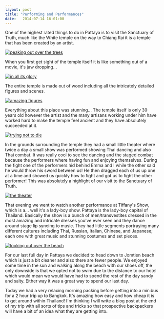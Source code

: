 ```yaml
---
layout: post
title: "Performing and Performances"
date:   2014-07-14 16:01:00
---
```


One of the highest rated things to do in Pattaya is to visit the Sanctuary of Truth, much like the White temple on the way to Chiang Rai it is a temple that has been created by an artist.

[![peaking out over the trees](http://i.imgur.com/Jf8oM4Nl.jpg)](http://i.imgur.com/Jf8oM4N.jpg)

When you first get sight of the temple itself it is like something out of a movie, it's jaw dropping...

[![in all its glory](http://i.imgur.com/My7j8Jsl.jpg)](http://i.imgur.com/My7j8Js.jpg)

The entire temple is made out of wood including all the intricately detailed figures and scenes.

[![amazing figures](http://i.imgur.com/F3t1oHxl.jpg)](http://i.imgur.com/F3t1oHx.jpg)

Everything about this place was stunning... The temple itself is only 30 years old however the artist and the many artisans working under him have worked hard to make the temple feel ancient and they have absolutely succeeded at it.

[![trying not to die](http://i.imgur.com/nZsDf3Ll.jpg)](http://i.imgur.com/nZsDf3L.jpg)

In the grounds surrounding the temple they had a small little theater where twice a day a small show was performed showing Thai dancing and also Thai combat. It was really cool to see the dancing and the staged combat because the performers where having fun and enjoying themselves. During the fight one of the performers hid behind Emma and I while the other said he would throw his sword between us! He then dragged each of us up one at a time and showed us quickly how to fight and got us to fight the other performer! This was absolutely a highlight of our visit to the Sanctuary of Truth.

[![the theater](http://i.imgur.com/HatcCaql.jpg)](http://i.imgur.com/HatcCaq.jpg)

That evening we went to watch another performance at Tiffany's Show, which is a... well it's a lady-boy show. Pattaya is the lady-boy capital of Thailand. Basically the show is a bunch of men/transvestites dressed in the most amazing and intricate dresses you've ever seen and they dance around stage lip syncing to music. They had little segments portraying many different cultures including Thai, Russian, Italian, Chinese, and Japanese; each one with great music and stunning costumes and set pieces.

[![looking out over the beach](http://i.imgur.com/ixJ0kWPl.jpg)](http://i.imgur.com/ixJ0kWP.jpg)

For our last full day in Pattaya we decided to head down to Jomtien beach which is just a bit cleaner and also there are fewer people. We enjoyed some time in the sun and walking along the beach with our shoes off, the only downside is that we opted not to swim due to the distance to our hotel which would mean we would have had to spend the rest of the day sandy and salty. Either way it was a great way to spend our last day.

Today we had a very relaxing morning packing before getting into a minibus for a 2 hour trip up to Bangkok. It's amazing how easy and how cheap it is to get around within Thailand! I'm thinking I will write a blog post at the end of my trip with all sorts of tips and tricks so that prospective backpackers will have a bit of an idea what they are getting into.
